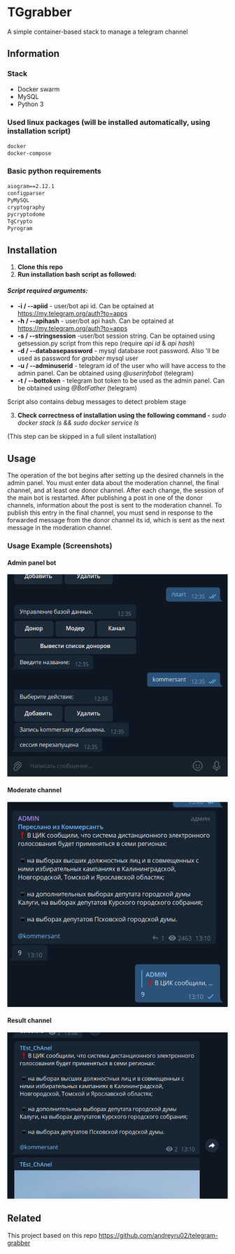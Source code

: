 
# TGgrabber

A simple container-based stack to manage a telegram channel

## Information

### Stack

- Docker swarm
- MySQL
- Python 3

### Used linux packages (will be installed automatically, using installation script)

```
docker
docker-compose
```

### Basic python requirements

```
aiogram==2.12.1 
configparser  
PyMySQL 
cryptography 
pycryptodome 
TgCrypto 
Pyrogram 
```

## Installation

1. **Clone this repo**
2. **Run installation bash script as followed:**

#### *Script required arguments:*

- **-i / --apiid** - user/bot api id. Can be optained at https://my.telegram.org/auth?to=apps
- **-h / --apihash** - user/bot api hash. Can be optained at https://my.telegram.org/auth?to=apps
- **-s / --stringsession** -user/bot session string. Can be optained using getsession.py script from this repo (require *api id* & *api hash*)
- **-d / --databasepassword** - mysql database root password. Also 'll be used as password for *grabber* mysql user
- **-u / --adminuserid** - telegram id of the user who will have access to the admin panel. Can be obtained using *@userinfobot* (telegram)
- **-t / --bottoken** - telegram bot token to be used as the admin panel. Can be obtained using *@BotFather* (telegram)

Script also contains debug messages to detect problem stage

3. **Check correctness of installation using the following command -** *sudo docker stack ls && sudo docker service ls*

(This step can be skipped in a full silent installation)

## Usage

The operation of the bot begins after setting up the desired channels in the admin panel. You must enter data about the moderation channel, the final channel, and at least one donor channel. After each change, the session of the main bot is restarted. After publishing a post in one of the donor channels, information about the post is sent to the moderation channel. To publish this entry in the final channel, you must send in response to the forwarded message from the donor channel its id, which is sent as the next message in the moderation channel.

### Usage Example (Screenshots)

#### Admin panel bot

![admin panel screenshot](admin.png)

#### Moderate channel

![moderate channel screenshot](moder.png)

#### Result channel

![result channel screenshot](result.png)

## Related

This project based on this repo https://github.com/andreyru02/telegram-grabber
